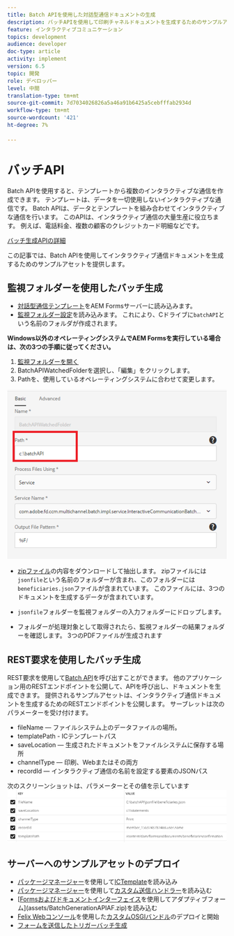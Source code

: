 ```yaml
---
title: Batch APIを使用した対話型通信ドキュメントの生成
description: バッチAPIを使用して印刷チャネルドキュメントを生成するためのサンプルアセット
feature: インタラクティブコミュニケーション
topics: development
audience: developer
doc-type: article
activity: implement
version: 6.5
topic: 開発
role: デベロッパー
level: 中間
translation-type: tm+mt
source-git-commit: 7d7034026826a5a46a91b6425a5cebfffab2934d
workflow-type: tm+mt
source-wordcount: '421'
ht-degree: 7%

---
```



# バッチAPI

Batch APIを使用すると、テンプレートから複数のインタラクティブな通信を作成できます。 テンプレートは、データを一切使用しないインタラクティブな通信です。 Batch APIは、データとテンプレートを組み合わせてインタラクティブな通信を行います。 このAPIは、インタラクティブ通信の大量生産に役立ちます。 例えば、電話料金、複数の顧客のクレジットカード明細などです。

[バッチ生成APIの詳細](https://docs.adobe.com/content/help/en/experience-manager-65/forms/interactive-communications/generate-multiple-interactive-communication-using-batch-api.html)

この記事では、Batch APIを使用してインタラクティブ通信ドキュメントを生成するためのサンプルアセットを提供します。

## 監視フォルダーを使用したバッチ生成

* [対話型通信テンプレート](assets/Beneficiaries-confirmation.zip)をAEM Formsサーバーに読み込みます。
* [監視フォルダー設定](assets/batch-generation-api.zip)を読み込みます。 これにより、Cドライブに`batchAPI`という名前のフォルダが作成されます。

**Windows以外のオペレーティングシステムでAEM Formsを実行している場合は、次の3つの手順に従ってください。**

1. [監視フォルダーを開く](http://localhost:4502/libs/fd/core/WatchfolderUI/content/UI.html)
2. BatchAPIWatchedFolderを選択し、「編集」をクリックします。
3. Pathを、使用しているオペレーティングシステムに合わせて変更します。

![path](assets/watched-folder-batch-api-basic.PNG)

* [zipファイル](assets/jsonfile.zip)の内容をダウンロードして抽出します。 zipファイルには`jsonfile`という名前のフォルダーが含まれ、このフォルダーには`beneficiaries.json`ファイルが含まれています。 このファイルには、3つのドキュメントを生成するデータが含まれています。

* `jsonfile`フォルダーを監視フォルダーの入力フォルダーにドロップします。
* フォルダーが処理対象として取得されたら、監視フォルダーの結果フォルダーを確認します。 3つのPDFファイルが生成されます

## REST要求を使用したバッチ生成

REST要求を使用して[Batch API](https://helpx.adobe.com/jp/experience-manager/6-5/forms/javadocs/index.html)を呼び出すことができます。 他のアプリケーション用のRESTエンドポイントを公開して、APIを呼び出し、ドキュメントを生成できます。
提供されるサンプルアセットは、インタラクティブ通信ドキュメントを生成するためのRESTエンドポイントを公開します。 サーブレットは次のパラメーターを受け付けます。

* fileName — ファイルシステム上のデータファイルの場所。
* templatePath - ICテンプレートパス
* saveLocation — 生成されたドキュメントをファイルシステムに保存する場所
* channelType — 印刷、Webまたはその両方
* recordId — インタラクティブ通信の名前を設定する要素のJSONパス

次のスクリーンショットは、パラメーターとその値を示しています
![サンプルリクエスト](assets/generate-ic-batch-servlet.PNG)

## サーバーへのサンプルアセットのデプロイ

* [パッケージマネージャー](http://localhost:4502/crx/packmgr/index.jsp)を使用して[ICTemplate](assets/ICTemplate.zip)を読み込み
* [パッケージマネージャー](http://localhost:4502/crx/packmgr/index.jsp)を使用して[カスタム送信ハンドラー](assets/BatchAPICustomSubmit.zip)を読み込む
* [[Formsおよびドキュメントインターフェイス](http://localhost:4502/aem/forms.html/content/dam/formsanddocuments)を使用してアダプティブフォーム](assets/BatchGenerationAPIAF.zip)を読み込む
* [Felix Webコンソール](http://localhost:4502/system/console/bundles)を使用した[カスタムOSGIバンドル](assets/batchgenerationapi.batchgenerationapi.core-1.0-SNAPSHOT.jar)のデプロイと開始
* [フォームを送信したトリガーバッチ生成](http://localhost:4502/content/dam/formsanddocuments/batchgenerationapi/jcr:content?wcmmode=disabled)

